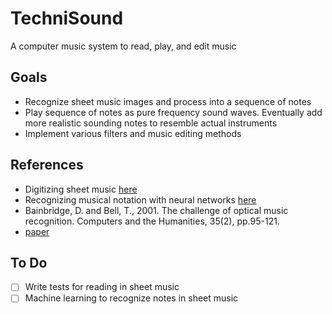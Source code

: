 # TechniSound
A computer music system to read, play, and edit music

## Goals
- Recognize sheet music images and process into a sequence of notes
- Play sequence of notes as pure frequency sound waves. Eventually add more realistic sounding notes to resemble actual instruments
- Implement various filters and music editing methods

## References
- Digitizing sheet music [here](https://web.stanford.edu/class/ee368/Project_Spring_1415/Reports/Stramer.pdf)
- Recognizing musical notation with neural networks [here](https://homepage.univie.ac.at/a1200595/bachelor/thesis.pdf)
- Bainbridge, D. and Bell, T., 2001. The challenge of optical music recognition. Computers and the Humanities, 35(2), pp.95-121.
- [paper](https://arxiv.org/pdf/1908.03608.pdf)

## To Do
- [ ] Write tests for reading in sheet music
- [ ] Machine learning to recognize notes in sheet music
